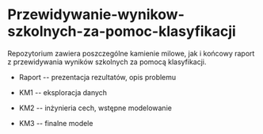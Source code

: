 # Przewidywanie-wynikow-szkolnych-za-pomoc-klasyfikacji

Repozytorium zawiera poszczególne kamienie milowe, jak i końcowy raport z przewidywania wyników szkolnych za pomocą klasyfikacji.


* Raport -- prezentacja rezultatów, opis problemu

* KM1 -- eksploracja danych

* KM2 -- inżynieria cech, wstępne modelowanie

* KM3 -- finalne modele